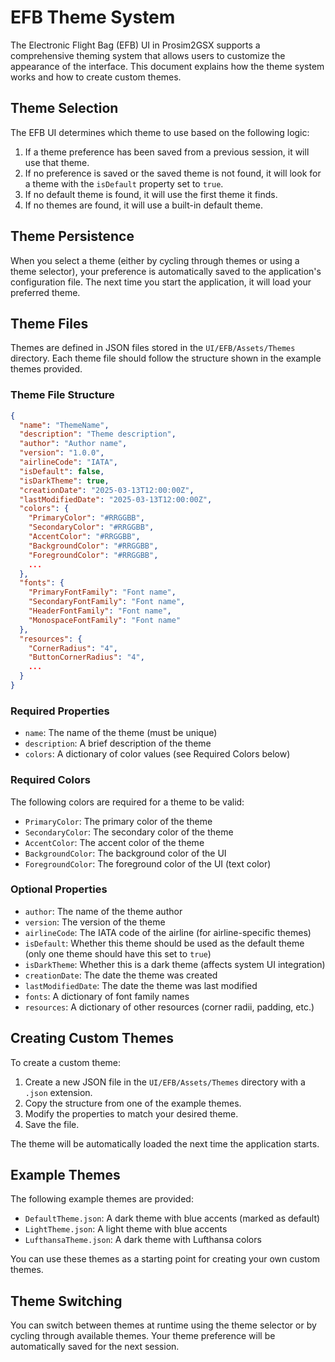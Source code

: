 # EFB Theme System

The Electronic Flight Bag (EFB) UI in Prosim2GSX supports a comprehensive theming system that allows users to customize the appearance of the interface. This document explains how the theme system works and how to create custom themes.

## Theme Selection

The EFB UI determines which theme to use based on the following logic:

1. If a theme preference has been saved from a previous session, it will use that theme.
2. If no preference is saved or the saved theme is not found, it will look for a theme with the `isDefault` property set to `true`.
3. If no default theme is found, it will use the first theme it finds.
4. If no themes are found, it will use a built-in default theme.

## Theme Persistence

When you select a theme (either by cycling through themes or using a theme selector), your preference is automatically saved to the application's configuration file. The next time you start the application, it will load your preferred theme.

## Theme Files

Themes are defined in JSON files stored in the `UI/EFB/Assets/Themes` directory. Each theme file should follow the structure shown in the example themes provided.

### Theme File Structure

```json
{
  "name": "ThemeName",
  "description": "Theme description",
  "author": "Author name",
  "version": "1.0.0",
  "airlineCode": "IATA",
  "isDefault": false,
  "isDarkTheme": true,
  "creationDate": "2025-03-13T12:00:00Z",
  "lastModifiedDate": "2025-03-13T12:00:00Z",
  "colors": {
    "PrimaryColor": "#RRGGBB",
    "SecondaryColor": "#RRGGBB",
    "AccentColor": "#RRGGBB",
    "BackgroundColor": "#RRGGBB",
    "ForegroundColor": "#RRGGBB",
    ...
  },
  "fonts": {
    "PrimaryFontFamily": "Font name",
    "SecondaryFontFamily": "Font name",
    "HeaderFontFamily": "Font name",
    "MonospaceFontFamily": "Font name"
  },
  "resources": {
    "CornerRadius": "4",
    "ButtonCornerRadius": "4",
    ...
  }
}
```

### Required Properties

- `name`: The name of the theme (must be unique)
- `description`: A brief description of the theme
- `colors`: A dictionary of color values (see Required Colors below)

### Required Colors

The following colors are required for a theme to be valid:

- `PrimaryColor`: The primary color of the theme
- `SecondaryColor`: The secondary color of the theme
- `AccentColor`: The accent color of the theme
- `BackgroundColor`: The background color of the UI
- `ForegroundColor`: The foreground color of the UI (text color)

### Optional Properties

- `author`: The name of the theme author
- `version`: The version of the theme
- `airlineCode`: The IATA code of the airline (for airline-specific themes)
- `isDefault`: Whether this theme should be used as the default theme (only one theme should have this set to `true`)
- `isDarkTheme`: Whether this is a dark theme (affects system UI integration)
- `creationDate`: The date the theme was created
- `lastModifiedDate`: The date the theme was last modified
- `fonts`: A dictionary of font family names
- `resources`: A dictionary of other resources (corner radii, padding, etc.)

## Creating Custom Themes

To create a custom theme:

1. Create a new JSON file in the `UI/EFB/Assets/Themes` directory with a `.json` extension.
2. Copy the structure from one of the example themes.
3. Modify the properties to match your desired theme.
4. Save the file.

The theme will be automatically loaded the next time the application starts.

## Example Themes

The following example themes are provided:

- `DefaultTheme.json`: A dark theme with blue accents (marked as default)
- `LightTheme.json`: A light theme with blue accents
- `LufthansaTheme.json`: A dark theme with Lufthansa colors

You can use these themes as a starting point for creating your own custom themes.

## Theme Switching

You can switch between themes at runtime using the theme selector or by cycling through available themes. Your theme preference will be automatically saved for the next session.
